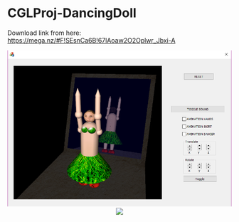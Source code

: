 # CGLProj-DancingDoll
Download link from here: https://mega.nz/#F!SEsnCa6B!67lAoaw2O2Oplwr_Jbxi-A


<p align="center">
<span><img src="dancer.png"/></span>
<span><img src="screenshotGif.gif"/></span>

</p>
